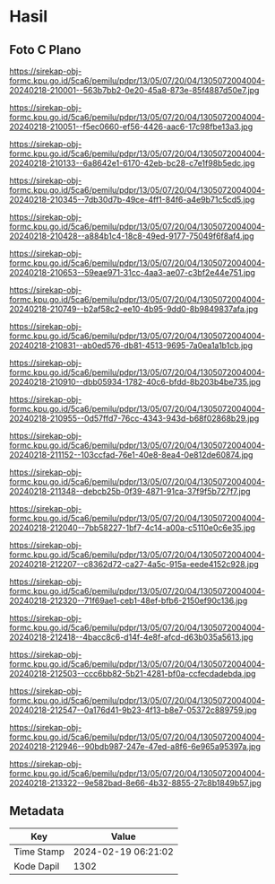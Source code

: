 # Hasil

## Foto C Plano

https://sirekap-obj-formc.kpu.go.id/5ca6/pemilu/pdpr/13/05/07/20/04/1305072004004-20240218-210001--563b7bb2-0e20-45a8-873e-85f4887d50e7.jpg

https://sirekap-obj-formc.kpu.go.id/5ca6/pemilu/pdpr/13/05/07/20/04/1305072004004-20240218-210051--f5ec0660-ef56-4426-aac6-17c98fbe13a3.jpg

https://sirekap-obj-formc.kpu.go.id/5ca6/pemilu/pdpr/13/05/07/20/04/1305072004004-20240218-210133--6a8642e1-6170-42eb-bc28-c7e1f98b5edc.jpg

https://sirekap-obj-formc.kpu.go.id/5ca6/pemilu/pdpr/13/05/07/20/04/1305072004004-20240218-210345--7db30d7b-49ce-4ff1-84f6-a4e9b71c5cd5.jpg

https://sirekap-obj-formc.kpu.go.id/5ca6/pemilu/pdpr/13/05/07/20/04/1305072004004-20240218-210428--a884b1c4-18c8-49ed-9177-75049f6f8af4.jpg

https://sirekap-obj-formc.kpu.go.id/5ca6/pemilu/pdpr/13/05/07/20/04/1305072004004-20240218-210653--59eae971-31cc-4aa3-ae07-c3bf2e44e751.jpg

https://sirekap-obj-formc.kpu.go.id/5ca6/pemilu/pdpr/13/05/07/20/04/1305072004004-20240218-210749--b2af58c2-ee10-4b95-9dd0-8b9849837afa.jpg

https://sirekap-obj-formc.kpu.go.id/5ca6/pemilu/pdpr/13/05/07/20/04/1305072004004-20240218-210831--ab0ed576-db81-4513-9695-7a0ea1a1b1cb.jpg

https://sirekap-obj-formc.kpu.go.id/5ca6/pemilu/pdpr/13/05/07/20/04/1305072004004-20240218-210910--dbb05934-1782-40c6-bfdd-8b203b4be735.jpg

https://sirekap-obj-formc.kpu.go.id/5ca6/pemilu/pdpr/13/05/07/20/04/1305072004004-20240218-210955--0d57ffd7-76cc-4343-943d-b68f02868b29.jpg

https://sirekap-obj-formc.kpu.go.id/5ca6/pemilu/pdpr/13/05/07/20/04/1305072004004-20240218-211152--103ccfad-76e1-40e8-8ea4-0e812de60874.jpg

https://sirekap-obj-formc.kpu.go.id/5ca6/pemilu/pdpr/13/05/07/20/04/1305072004004-20240218-211348--debcb25b-0f39-4871-91ca-37f9f5b727f7.jpg

https://sirekap-obj-formc.kpu.go.id/5ca6/pemilu/pdpr/13/05/07/20/04/1305072004004-20240218-212040--7bb58227-1bf7-4c14-a00a-c5110e0c6e35.jpg

https://sirekap-obj-formc.kpu.go.id/5ca6/pemilu/pdpr/13/05/07/20/04/1305072004004-20240218-212207--c8362d72-ca27-4a5c-915a-eede4152c928.jpg

https://sirekap-obj-formc.kpu.go.id/5ca6/pemilu/pdpr/13/05/07/20/04/1305072004004-20240218-212320--71f69ae1-ceb1-48ef-bfb6-2150ef90c136.jpg

https://sirekap-obj-formc.kpu.go.id/5ca6/pemilu/pdpr/13/05/07/20/04/1305072004004-20240218-212418--4bacc8c6-d14f-4e8f-afcd-d63b035a5613.jpg

https://sirekap-obj-formc.kpu.go.id/5ca6/pemilu/pdpr/13/05/07/20/04/1305072004004-20240218-212503--ccc6bb82-5b21-4281-bf0a-ccfecdadebda.jpg

https://sirekap-obj-formc.kpu.go.id/5ca6/pemilu/pdpr/13/05/07/20/04/1305072004004-20240218-212547--0a176d41-9b23-4f13-b8e7-05372c889759.jpg

https://sirekap-obj-formc.kpu.go.id/5ca6/pemilu/pdpr/13/05/07/20/04/1305072004004-20240218-212946--90bdb987-247e-47ed-a8f6-6e965a95397a.jpg

https://sirekap-obj-formc.kpu.go.id/5ca6/pemilu/pdpr/13/05/07/20/04/1305072004004-20240218-213322--9e582bad-8e66-4b32-8855-27c8b1849b57.jpg


## Metadata

| Key        | Value               |
| ---------- | ------------------- |
| Time Stamp | 2024-02-19 06:21:02 |
| Kode Dapil | 1302                |



